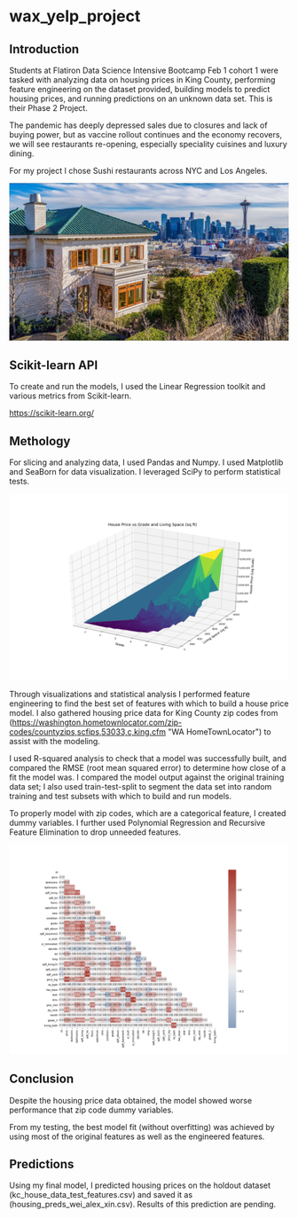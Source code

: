 # wax_yelp_project
## Introduction
Students at Flatiron Data Science Intensive Bootcamp Feb 1 cohort 1 were tasked with analyzing data on housing prices in King County, performing feature engineering on the dataset provided, building models to predict housing prices, and running predictions on an unknown data set. This is their Phase 2 Project.

The pandemic has deeply depressed sales due to closures and lack of buying power, but as vaccine rollout continues and the economy recovers, we will see restaurants re-opening, especially speciality cuisines and luxury dining.

For my project I chose Sushi restaurants across NYC and Los Angeles.

![historic mansion](historic.jpg)

## Scikit-learn API
To create and run the models, I used the Linear Regression toolkit and various metrics from Scikit-learn.

https://scikit-learn.org/

## Methology
For slicing and analyzing data, I used Pandas and Numpy. I used Matplotlib and SeaBorn for data visualization.
I leveraged SciPy to perform statistical tests.

![3d_plot](3d_plot.png)

Through visualizations and statistical analysis I performed feature engineering to find the best set of features with which to build a house price model.
I also gathered housing price data for King County zip codes from (https://washington.hometownlocator.com/zip-codes/countyzips,scfips,53033,c,king.cfm "WA HomeTownLocator") to assist with the modeling.

I used R-squared analysis to check that a model was successfully built, and compared the RMSE (root mean squared error) to determine how close of a fit the model was. I compared the model output against the original training data set; I also used train-test-split to segment the data set into random training and test subsets with which to build and run models.

To properly model with zip codes, which are a categorical feature, I created dummy variables. I further used Polynomial Regression and Recursive Feature Elimination to drop unneeded features.

![correlation-matrix](corr_matrix.png)

## Conclusion
Despite the housing price data obtained, the model showed worse performance that zip code dummy variables.

From my testing, the best model fit (without overfitting) was achieved by using most of the original features as well as the engineered features.

## Predictions
Using my final model, I predicted housing prices on the holdout dataset (kc_house_data_test_features.csv) and saved it as (housing_preds_wei_alex_xin.csv). Results of this prediction are pending.
